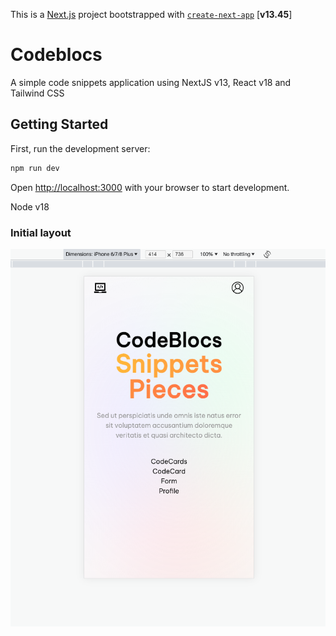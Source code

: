 This is a [Next.js](https://nextjs.org/) project bootstrapped with [`create-next-app`](https://github.com/vercel/next.js/tree/canary/packages/create-next-app) 
[**v13.45**]

# Codeblocs
A simple code snippets application using NextJS v13, React v18 and Tailwind CSS


## Getting Started

First, run the development server:

```bash
npm run dev
```

Open [http://localhost:3000](http://localhost:3000) with your browser to start development.

Node v18

### Initial layout

![Initial Layout](/public/static/images/initial-layout.png)
